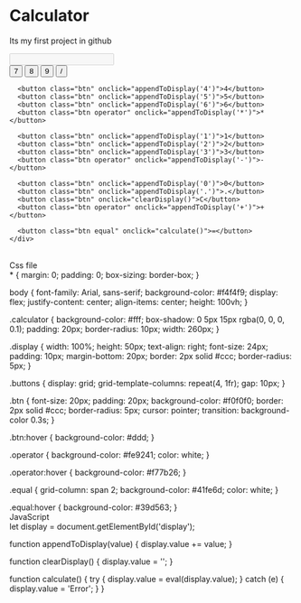# Calculator
Its my first project in github
<br>
<!DOCTYPE html>
<html lang="en">
<head>
  <meta charset="UTF-8">
  <meta name="viewport" content="width=device-width, initial-scale=1.0">
  <title>Simple Calculator</title>
  <link rel="stylesheet" href="styles.css">
</head>
<body>

  <div class="calculator">
    <input type="text" id="display" class="display" disabled />
    <div class="buttons">
      <button class="btn" onclick="appendToDisplay('7')">7</button>
      <button class="btn" onclick="appendToDisplay('8')">8</button>
      <button class="btn" onclick="appendToDisplay('9')">9</button>
      <button class="btn operator" onclick="appendToDisplay('/')">/</button>
      
      <button class="btn" onclick="appendToDisplay('4')">4</button>
      <button class="btn" onclick="appendToDisplay('5')">5</button>
      <button class="btn" onclick="appendToDisplay('6')">6</button>
      <button class="btn operator" onclick="appendToDisplay('*')">*</button>
      
      <button class="btn" onclick="appendToDisplay('1')">1</button>
      <button class="btn" onclick="appendToDisplay('2')">2</button>
      <button class="btn" onclick="appendToDisplay('3')">3</button>
      <button class="btn operator" onclick="appendToDisplay('-')">-</button>
      
      <button class="btn" onclick="appendToDisplay('0')">0</button>
      <button class="btn" onclick="appendToDisplay('.')">.</button>
      <button class="btn" onclick="clearDisplay()">C</button>
      <button class="btn operator" onclick="appendToDisplay('+')">+</button>
      
      <button class="btn equal" onclick="calculate()">=</button>
    </div>
  </div>

  <script src="script.js"></script>
</body>
</html>
<br>
Css file
<br>
* {
  margin: 0;
  padding: 0;
  box-sizing: border-box;
}

body {
  font-family: Arial, sans-serif;
  background-color: #f4f4f9;
  display: flex;
  justify-content: center;
  align-items: center;
  height: 100vh;
}

.calculator {
  background-color: #fff;
  box-shadow: 0 5px 15px rgba(0, 0, 0, 0.1);
  padding: 20px;
  border-radius: 10px;
  width: 260px;
}

.display {
  width: 100%;
  height: 50px;
  text-align: right;
  font-size: 24px;
  padding: 10px;
  margin-bottom: 20px;
  border: 2px solid #ccc;
  border-radius: 5px;
}

.buttons {
  display: grid;
  grid-template-columns: repeat(4, 1fr);
  gap: 10px;
}

.btn {
  font-size: 20px;
  padding: 20px;
  background-color: #f0f0f0;
  border: 2px solid #ccc;
  border-radius: 5px;
  cursor: pointer;
  transition: background-color 0.3s;
}

.btn:hover {
  background-color: #ddd;
}

.operator {
  background-color: #fe9241;
  color: white;
}

.operator:hover {
  background-color: #f77b26;
}

.equal {
  grid-column: span 2;
  background-color: #41fe6d;
  color: white;
}

.equal:hover {
  background-color: #39d563;
}
<br>
JavaScript
<br>
let display = document.getElementById('display');

function appendToDisplay(value) {
  display.value += value;
}

function clearDisplay() {
  display.value = '';
}

function calculate() {
  try {
    display.value = eval(display.value);
  } catch (e) {
    display.value = 'Error';
  }
}
